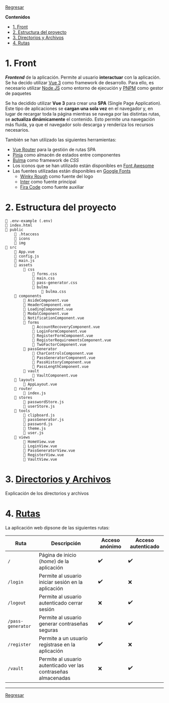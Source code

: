 [Bulma]: https://bulma.io/
[Font Awesome]: https://fontawesome.com/icons
[Google Fonts]: https://fonts.google.com/
[Node JS]: https://nodejs.org
[Pinia]: https://pinia.vuejs.org/
[PNPM]: https://pnpm.io/
[Vue 3]: https://vuejs.org/
[Vue Router]: https://router.vuejs.org/


[Regresar](../README.md)

**Contenidos**

- [1. Front](#1-front)
- [2. Estructura del proyecto](#2-estructura-del-proyecto)
- [3. Directorios y Archivos](#3-directorios-y-archivos)
- [4. Rutas](#4-rutas)


# 1. Front
***Frontend*** de la aplicación. Permite al usuario **interactuar** con la aplicación. Se ha decido utilizar [Vue 3] como framework de desarrollo. Para ello, es necesario utilizar [Node JS] como entorno de ejecución y [PNPM] como gestor de paquetes

Se ha decidido utilizar **Vue 3** para crear una **SPA** (Single Page Application). Este tipo de aplicaciones se **cargan una sola vez** en el navegador y, en lugar de recargar toda la página mientras se navega por las distintas rutas, se **actualiza dinámicamente** el contenido. Esto permite una navegación más fluida, ya que el navegador solo descarga y renderiza los recursos necesarios.

También se han utilizado las siguientes herramientas:

- [Vue Router] para la gestión de rutas SPA
- [Pinia] como almacén de estados entre componentes
- [Bulma] como framework de *CSS*
- Los iconos que se han utilizado están disponibles en [Font Awesome]
- Las fuentes utilizadas están disponibles en [Google Fonts]
    - [Winky Rough](https://fonts.google.com/specimen/Winky+Rough) como fuente del logo
    - [Inter](https://fonts.google.com/specimen/Inter) como fuente principal
    - [Fira Code](https://fonts.google.com/specimen/Fira+Code) como fuente auxiliar


# 2. Estructura del proyecto

```text
📄 .env-example (.env)
📄 index.html
📁 public
    📄 .htaccess
    📁 icons
    📁 img
📁 src
    📄 App.vue
    📄 config.js
    📄 main.js
    📁 assets
        📁 css
            📄 forms.css
            📄 main.css
            📄 pass-generator.css
            📁 bulma
                📄 bulma.css
    📁 components
        📄 AsideComponent.vue
        📄 HeaderComponent.vue
        📄 LoadingComponent.vue
        📄 ModalComponent.vue
        📄 NotificationComponent.vue
        📁 forms
            📄 AccountRecoveryComponent.vue
            📄 LoginFormComponent.vue
            📄 RegisterFormComponent.vue
            📄 RegisterRequirementsComponent.vue
            📄 TwoFactorComponent.vue
        📁 passGenerator
            📄 CharControlsComponent.vue
            📄 PassGeneratorComponent.vue
            📄 PassHistoryComponent.vue
            📄 PassLengthComponent.vue
        📁 vault
            📄 VaultComponent.vue
    📁 layouts
        📄 AppLayout.vue
    📁 router
        📄 index.js
    📁 stores
        📄 passwordStore.js
        📄 userStore.js
    📁 tools
        📄 clipboard.js
        📄 passGenerator.js
        📄 password.js
        📄 theme.js
        📄 user.js
    📁 views
        📄 HomeView.vue
        📄 LoginView.vue
        📄 PassGeneratorView.vue
        📄 RegisterView.vue
        📄 VaultView.vue
```


# 3. [Directorios y Archivos](directories-files.md)
Explicación de los directorios y archivos


# 4. [Rutas](routes.md)
La aplicación web dipsone de las siguientes rutas:

| Ruta              | Descripción                                                    | Acceso anónimo | Acceso autenticado |
| ----------------- | -------------------------------------------------------------- | -------------- | ------------------ |
| `/`               | Página de inicio (*home*) de la aplicación                     | ✔️              | ✔️                  |
| `/login`          | Permite al usuario iniciar sesión en la aplicación             | ✔️              | ❌                  |
| `/logout`         | Permite al usuario autenticado cerrar sesión                   | ❌              | ✔️                  |
| `/pass-generator` | Permite al usuario generar contraseñas seguras                 | ✔️              | ✔️                  |
| `/register`       | Permite a un usuario registrase en la aplicación               | ✔️              | ❌                  |
| `/vault`          | Permite al usuario autenticado ver las contraseñas almacenadas | ❌              | ✔️                  |


---

[Regresar](../README.md)
